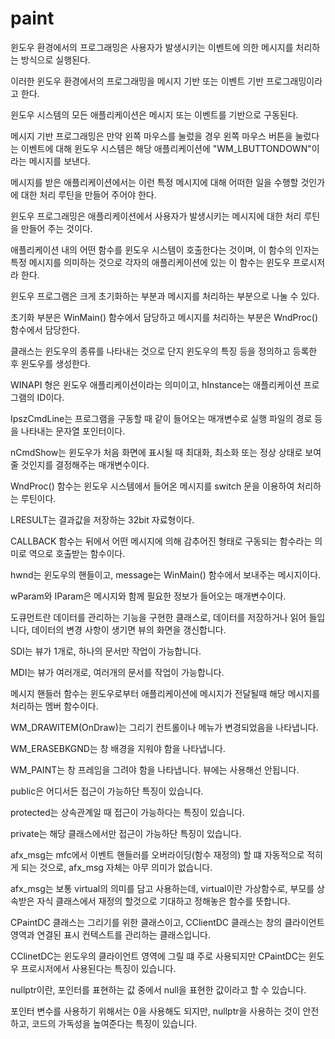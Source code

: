 # paint
윈도우 환경에서의 프로그래밍은 사용자가 발생시키는 이벤트에 의한 메시지를 처리하는 방식으로 실행된다.

이러한 윈도우 환경에서의 프로그래밍을 메시지 기반 또는 이벤트 기반 프로그래밍이라고 한다.

윈도우 시스템의 모든 애플리케이션은 메시지 또는 이벤트를 기반으로 구동된다.

메시지 기반 프로그래밍은 만약 왼쪽 마우스를 눌렀을 경우 왼쪽 마우스 버튼을 눌렀다는 이벤트에 대해 윈도우 시스템은 해당 애플리케이션에 "WM_LBUTTONDOWN"이라는 메시지를 보낸다.

메시지를 받은 애플리케이션에서는 이런 특정 메시지에 대해 어떠한 일을 수행할 것인가에 대한 처리 루틴을 만들어 주어야 한다.

윈도우 프로그래밍은 애플리케이션에서 사용자가 발생시키는 메시지에 대한 처리 루틴을 만들어 주는 것이다.

애플리케이션 내의 어떤 함수를 윈도우 시스템이 호출한다는 것이며, 이 함수의 인자는 특정 메시지를 의미하는 것으로 각자의 애플리케이션에 있는 이 함수는 윈도우 프로시저라 한다.

윈도우 프로그램은 크게 초기화하는 부분과 메시지를 처리하는 부분으로 나눌 수 있다.

초기화 부분은 WinMain() 함수에서 담당하고 메시지를 처리하는 부분은 WndProc()함수에서 담당한다.

클래스는 윈도우의 종류를 나타내는 것으로 단지 윈도우의 특징 등을 정의하고 등록한 후 윈도우를 생성한다.

WINAPI 형은 윈도우 애플리케이션이라는 의미이고, hInstance는 애플리케이션 프로그램의 ID이다.

IpszCmdLine는 프로그램을 구동할 때 같이 들어오는 매개변수로 실행 파일의 경로 등을 나타내는 문자열 포인터이다.

nCmdShow는 윈도우가 처음 화면에 표시될 때 최대화, 최소화 또는 정상 상태로 보여줄 것인지를 결정해주는 매개변수이다.

WndProc() 함수는 윈도우 시스템에서 들어온 메시지를 switch 문을 이용하여 처리하는 루틴이다.

LRESULT는 결과값을 저장하는 32bit 자료형이다.

CALLBACK 함수는 뒤에서 어떤 메시지에 의해 감추어진 형태로 구동되는 함수라는 의미로 역으로 호출받는 함수이다.

hwnd는 윈도우의 핸들이고, message는 WinMain() 함수에서 보내주는 메시지이다.

wParam와 IParam은 메시지와 함께 필요한 정보가 들어오는 매개변수이다.

도큐먼트란 데이터를 관리하는 기능을 구현한 클래스로, 데이터를 저장하거나 읽어 들입니다, 데이터의 변경 사항이 생기면 뷰의 화면을 갱신합니다.

SDI는 뷰가 1개로, 하나의 문서만 작업이 가능합니다.

MDI는 뷰가 여러개로, 여러개의 문서를 작업이 가능합니다.

메시지 핸들러 함수는 윈도우로부터 애플리케이션에 메시지가 전달될때 해당 메시지를 처리하는 멤버 함수이다.

WM_DRAWITEM(OnDraw)는 그리기 컨트롤이나 메뉴가 변경되었음을 나타냅니다.

WM_ERASEBKGND는 창 배경을 지워야 함을 나타냅니다.

WM_PAINT는 창 프레임을 그려야 함을 나타냅니다. 뷰에는 사용해선 안됩니다.

public은 어디서든 접근이 가능하단 특징이 있습니다.

protected는 상속관계일 때 접근이 가능하다는 특징이 있습니다.

private는 해당 클래스에서만 접근이 가능하단 특징이 있습니다.

afx_msg는 mfc에서 이벤트 핸들러를 오버라이딩(함수 재정의) 할 떄 자동적으로 적히게 되는 것으로, afx_msg 자체는 아무 의미가 없습니다.

afx_msg는 보통 virtual의 의미를 담고 사용하는데, virtual이란 가상함수로, 부모를 상속받은 자식 클래스에서 재정의 할것으로 기대하고 정해놓은 함수를 뜻합니다.

CPaintDC 클래스는 그리기를 위한 클래스이고, CClientDC 클래스는 창의 클라이언트 영역과 연결된 표시 컨텍스트를 관리하는 클래스입니다.

CClinetDC는 윈도우의 클라이언트 영역에 그릴 떄 주로 사용되지만 CPaintDC는 윈도우 프로시저에서 사용된다는 특징이 있습니다.

nullptr이란, 포인터를 표현하는 값 중에서 null을 표현한 값이라고 할 수 있습니다.

포인터 변수를 사용하기 위해서는 0을 사용해도 되지만, nullptr을 사용하는 것이 안전하고, 코드의 가독성을 높여준다는 특징이 있습니다.

